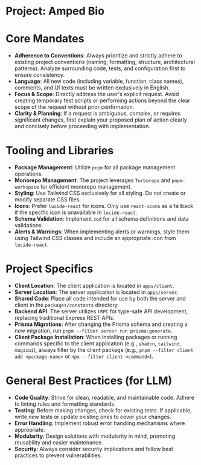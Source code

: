 # Project: Amped Bio

# Core Mandates

- **Adherence to Conventions**: Always prioritize and strictly adhere to existing project conventions (naming, formatting, structure, architectural patterns). Analyze surrounding code, tests, and configuration first to ensure consistency.
- **Language**: All new code (including variable, function, class names), comments, and UI texts must be written exclusively in English.
- **Focus & Scope**: Directly address the user's explicit request. Avoid creating temporary test scripts or performing actions beyond the clear scope of the request without prior confirmation.
- **Clarity & Planning**: If a request is ambiguous, complex, or requires significant changes, first explain your proposed plan of action clearly and concisely before proceeding with implementation.

# Tooling and Libraries

- **Package Management**: Utilize `pnpm` for all package management operations.
- **Monorepo Management**: The project leverages `Turborepo` and `pnpm-workspace` for efficient monorepo management.
- **Styling**: Use Tailwind CSS exclusively for all styling. Do not create or modify separate CSS files.
- **Icons**: Prefer `lucide-react` for icons. Only use `react-icons` as a fallback if the specific icon is unavailable in `lucide-react`.
- **Schema Validation**: Implement `zod` for all schema definitions and data validations.
- **Alerts & Warnings**: When implementing alerts or warnings, style them using Tailwind CSS classes and include an appropriate icon from `lucide-react`.

# Project Specifics

- **Client Location**: The client application is located in `apps/client`.
- **Server Location**: The server application is located in `apps/server`.
- **Shared Code**: Place all code intended for use by both the server and client in the `packages/constants` directory.
- **Backend API**: The server utilizes `tRPC` for type-safe API development, replacing traditional Express REST APIs.
- **Prisma Migrations**: After changing the Prisma schema and creating a new migration, run `pnpm --filter server run prisma:generate`.
- **Client Package Installation**: When installing packages or running commands specific to the client application (e.g., `shadcn`, `tailwind`, `magicui`), always filter by the client package (e.g., `pnpm --filter client add <package-name>` or `npx --filter client <command>`).

# General Best Practices (for LLM)

- **Code Quality**: Strive for clean, readable, and maintainable code. Adhere to linting rules and formatting standards.
- **Testing**: Before making changes, check for existing tests. If applicable, write new tests or update existing ones to cover your changes.
- **Error Handling**: Implement robust error handling mechanisms where appropriate.
- **Modularity**: Design solutions with modularity in mind, promoting reusability and easier maintenance.
- **Security**: Always consider security implications and follow best practices to prevent vulnerabilities.
